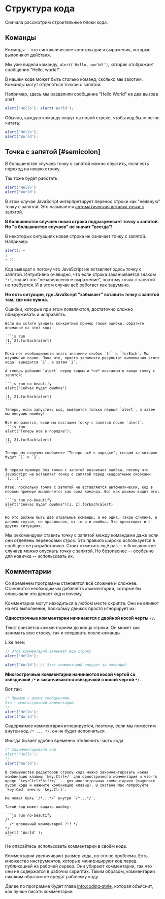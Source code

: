 # Структура кода

Сначала рассмотрим строительные блоки кода.

## Команды

Команды -- это синтаксические конструкции и выражения, которые выполняют действия.

Мы уже видели команду, `alert('Hello, world!')`, которая отображает сообщение "Hello, world!".

В нашем коде может быть столько команд, сколько мы захотим. Команды могут отделяться точкой с запятой.

Например, здесь мы разделили сообщение "Hello World" на два вызова alert:

```js run no-beautify
alert('Hello'); alert('World');
```

Обычно, каждую команду пишут на новой строке, чтобы код было легче читать:

```js run no-beautify
alert('Hello');
alert('World');
```

## Точка с запятой [#semicolon]

В большинстве случаев точку с запятой можно опустить, если есть переход на новую строку.

Так тоже будет работать:

```js run no-beautify
alert('Hello')
alert('World')
```

В этом случае JavaScript интерпретирует перенос строки как "неявную" точку с запятой. Это называется [автоматическая вставка точки с запятой](https://tc39.github.io/ecma262/#sec-automatic-semicolon-insertion).

**В большинстве случаев новая строка подразумевает точку с запятой. Но "в большинстве случаев" не значит "всегда"!**

В некоторых ситуациях новая строка не означает точку с запятой. Например:

```js run no-beautify
alert(3 +
1
+ 2);
```

Код выведет `6` потому что JavaScript не вставляет здесь точку с запятой. Интуитивно очевидно, что если строка заканчивается знаком `"+"`, значит это "незавершенное выражение", поэтому точка с запятой не требуется. И в этом случае всё работает как задумано.

**Но есть ситуации, где JavaScript "забывает" вставить точку с запятой там, где она нужна.**

Ошибки, которые при этом появляются, достаточно сложно обнаруживать и исправлять.

````smart header="Пример ошибки"
Если вы хотите увидеть конкретный пример такой ошибки, обратите внимание на этот код:

```js run
[1, 2].forEach(alert)
```

Пока нет необходимости знать значение скобок `[]` и `forEach`. Мы изучим их позже. Пока что, просто запомните результат выполнения этого кода: выводится `1`, а затем `2`.

А теперь добавим `alert` перед кодом и *не* поставим в конце точку с запятой:

```js run no-beautify
alert("Сейчас будет ошибка")

[1, 2].forEach(alert)
```

Теперь, если запустить код, выведется только первый `alert`, а затем мы получим ошибку!

Всё исправится, если мы поставим точку с запятой после `alert`:
```js run
alert("Теперь всё в порядке");

[1, 2].forEach(alert)  
```

Теперь мы получим сообщение "Теперь всё в порядке", следом за которым будут `1` и `2`.


В первом примере без точки с запятой возникает ошибка, потому что JavaScript не вставляет точку с запятой перед квадратными скобками `[...]`.

Итак, поскольку точка с запятой не вставляются автоматически, код в первом примере выполняется как одна команда. Вот как движок видит его:

```js run no-beautify
alert("Сейчас будет ошибка")[1, 2].forEach(alert)
```

Но это должны быть две отдельные команды, а не одна. Такое слияние, в данном случае, не правильное, от того и ошибка. Это происходит и в других ситуациях.
````

Мы рекомендуем ставить точку с запятой между командами даже если они отделены переносами строк. Это правило широко используется в сообществе разработчиков. Стоит отметить ещё раз -- в большинстве случаев *можно* опускать точку с запятой. Но безопаснее -- особенно для новичка -- использовать их.

## Комментарии

Со временем программы становятся всё сложнее и сложнее. Становится необходимым добавлять *комментарии*, которые бы описывали что делает код и почему.

Комментарии могут находиться в любом месте скрипта. Они не влияют на его выполнение, поскольку движок просто игнорирует их.

**Однострочные комментарии начинаются с двойной косой черты `//`.**

Текст считается комментарием до конца строки. Он может как занимать всю строку, так и следовать после команды.

Like here:
```js run
// Этот комментарий занимает всю строку
alert('Hello');

alert('World'); // Этот комментарий следует за командой
```

**Многострочные комментарии начинаются косой чертой со звёздочкой <code>/&#42;</code> и заканчиваются звёздочкой с косой чертой <code>&#42;/</code>.**

Вот так:

```js run
/* Пример с двумя сообщениями.
Это - многострочный комментарий.
*/
alert('Hello');
alert('World');
```

Содержимое комментария игнорируется, поэтому, если мы поместим внутри код <code>/&#42; ... &#42;/</code>, он не будет исполняться.

Иногда бывает удобно временно отключить часть кода:

```js run
/* Закомментировали код
alert('Hello');
*/
alert('World');
```

```smart header="Используйте горячие клавиши!"
В большинстве редакторов строку кода можно закомментировать нажав комбинацию клавиш `key:Ctrl+/` для однострочного комментария и что-то вроде `key:Ctrl+Shift+/` -- для многострочных комментариев (выделите кусок кода и нажмите комбинацию клавиш). В системе Mac попробуйте `key:Cmd` вместо `key:Ctrl`.
```

````warn header="Вложенные комментарии не поддерживаются!"
Не может быть `/*...*/` внутри `/*...*/`.

Такой код может выдать ошибку:

```js run no-beautify
/*
  /* вложенный комментарий ?!? */
*/
alert( 'World' );
```
````

Не опасайтесь использовать комментарии в своём коде.

Комментарии увеличивают размер кода, но это не проблема. Есть множество инструментов, которые минифицируют код перед публикацией на рабочий сервер. Они убирают комментарии, так что они не содержатся в рабочих скриптах. Таким образом, комментарии никаким образом не вредят рабочему коду.

Далее по программе будет глава <info:coding-style>, которая объяснит, как лучше писать комментарии.

